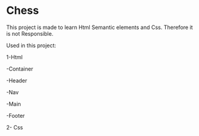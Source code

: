 # Chess
This project is made to learn Html Semantic elements and Css. Therefore it is not Responsible.

Used in this project:

1-Html

-Container

-Header

-Nav

-Main

-Footer

2- Css


